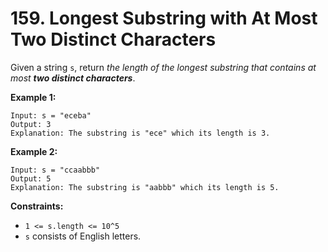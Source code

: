 # 159. Longest Substring with At Most Two Distinct Characters



Given a string `s`, return _the length of the longest substring that contains at most **two distinct characters**_.

&#x20;

**Example 1:**

```
Input: s = "eceba"
Output: 3
Explanation: The substring is "ece" which its length is 3.
```

**Example 2:**

```
Input: s = "ccaabbb"
Output: 5
Explanation: The substring is "aabbb" which its length is 5.
```

&#x20;

**Constraints:**

* `1 <= s.length <= 10^5`
* `s` consists of English letters.
